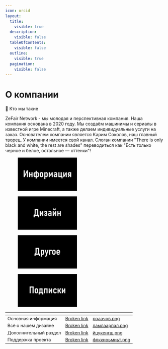 ```yaml
---
icon: orcid
layout:
  title:
    visible: true
  description:
    visible: false
  tableOfContents:
    visible: false
  outline:
    visible: true
  pagination:
    visible: false
---
```


# О компании

📜 Кто мы такие

ZeFair Network - мы молодая и перспективная компания. Наша компания основана в 2020 году. Мы создаём машинимы и сериалы в известной игре Minecraft, а также делаем индивидуальные услуги на заказ. Основателем компании является Карим Соколов, наш главный творец. У компании имеется свой канал. Слоган компании "There is only black and white, the rest are shades" переводиться как "Есть только черное и белое, остальное — оттенки"!



<div data-full-width="false">

<figure><img src=".gitbook/assets/роаачов.png" alt="" width="188"><figcaption></figcaption></figure>

 

<figure><img src=".gitbook/assets/лаылаарпал.png" alt="" width="188"><figcaption></figcaption></figure>

 

<figure><img src=".gitbook/assets/йцукенгш.png" alt="" width="188"><figcaption></figcaption></figure>

 

<figure><img src=".gitbook/assets/флккноьмиьт.png" alt="" width="188"><figcaption></figcaption></figure>

</div>



<table data-view="cards"><thead><tr><th></th><th data-hidden data-card-target data-type="content-ref"></th><th data-hidden data-card-cover data-type="files"></th></tr></thead><tbody><tr><td>Основная информация</td><td><a href="broken-reference">Broken link</a></td><td><a href=".gitbook/assets/роаачов.png">роаачов.png</a></td></tr><tr><td>Всё о нашем дизайне </td><td><a href="broken-reference">Broken link</a></td><td><a href=".gitbook/assets/лаылаарпал.png">лаылаарпал.png</a></td></tr><tr><td>Дополнительный раздел</td><td><a href="broken-reference">Broken link</a></td><td><a href=".gitbook/assets/йцукенгш.png">йцукенгш.png</a></td></tr><tr><td>Поддержка проекта</td><td><a href="broken-reference">Broken link</a></td><td><a href=".gitbook/assets/флккноьмиьт.png">флккноьмиьт.png</a></td></tr></tbody></table>
